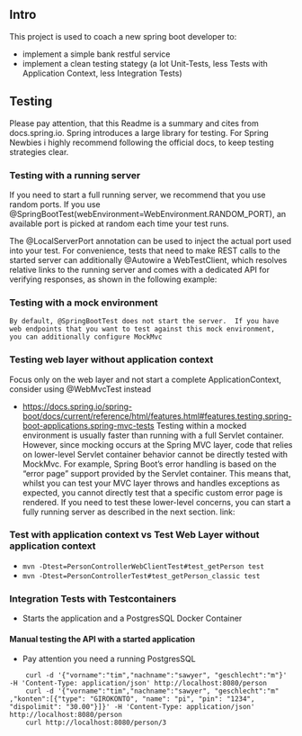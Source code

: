 ## Intro
This project is used to coach a new spring boot developer to:
 - implement a simple bank restful service
 - implement a clean testing stategy (a lot Unit-Tests, less Tests with Application Context, less Integration Tests)
 

## Testing
Please pay attention, that this Readme is a summary and cites from docs.spring.io.
Spring introduces a large library for testing.
For Spring Newbies i highly recommend following the official docs, to keep testing strategies clear.

### Testing with a running server
If you need to start a full running server, we recommend that you use random ports.
If you use @SpringBootTest(webEnvironment=WebEnvironment.RANDOM_PORT), an available port is picked at random each time your test runs.

The @LocalServerPort annotation can be used to inject the actual port used into your test.
For convenience, tests that need to make REST calls to the started server can 
additionally @Autowire a WebTestClient, which resolves relative links to the running server 
and comes with a dedicated API for verifying responses, as shown in the following example:
### Testing with a mock environment
`By default, @SpringBootTest does not start the server. 
If you have web endpoints that you want to test against this mock environment, 
you can additionally configure MockMvc`

### Testing web layer without application context 
Focus only on the web layer and not start a complete ApplicationContext, consider using @WebMvcTest instead
  - https://docs.spring.io/spring-boot/docs/current/reference/html/features.html#features.testing.spring-boot-applications.spring-mvc-tests
Testing within a mocked environment is usually faster than running with a full Servlet container.
However, since mocking occurs at the Spring MVC layer, 
code that relies on lower-level Servlet container behavior cannot be directly tested with MockMvc.
For example, Spring Boot’s error handling is based on the “error page” support provided by the Servlet container. This means that, whilst you can test your MVC layer throws and handles exceptions as expected, you cannot directly test that a specific custom error page is rendered. If you need to test these lower-level concerns, you can start a fully running server as described in the next section.
link:

### Test with application context vs Test Web Layer without application context
- `mvn -Dtest=PersonControllerWebClientTest#test_getPerson test`
- `mvn -Dtest=PersonControllerTest#test_getPerson_classic test`

### Integration Tests with Testcontainers
- Starts the application and a PostgresSQL Docker Container

#### Manual testing the API with a started application
- Pay attention you need a running PostgresSQL
```
    curl -d '{"vorname":"tim","nachname":"sawyer", "geschlecht":"m"}' -H 'Content-Type: application/json' http://localhost:8080/person
    curl -d '{"vorname":"tim","nachname":"sawyer", "geschlecht":"m" ,"konten":[{"type": "GIROKONTO", "name": "pi", "pin": "1234", "dispolimit": "30.00"}]}' -H 'Content-Type: application/json' http://localhost:8080/person
    curl http://localhost:8080/person/3
```
